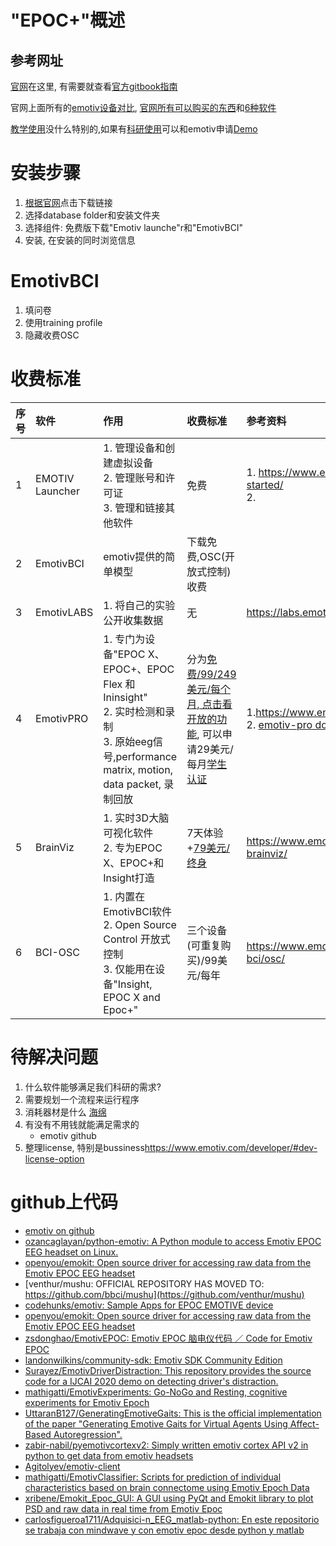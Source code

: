 # "EPOC+"概述

## 参考网址

[官网](https://www.emotiv.com/epoc-x/)在这里, 有需要就查看[官方gitbook指南](https://emotiv.gitbook.io/emotiv-home/)

官网上面所有的[emotiv设备对比](https://www.emotiv.com/comparison/), [官网所有可以购买的东西](https://www.emotiv.com/shop/)和[6种软件](https://www.emotiv.com/neuroscience-research-education-solutions/#:~:text=Brain%C2%A0measurement%20solutions%20for%20research%2C%20education%2C%20and%20personal%20insights)

[教学使用](https://www.emotiv.com/eeg-headsets-for-education/)没什么特别的,如果有[科研使用](https://www.emotiv.com/neuroscience-research-education-solutions/)可以和emotiv申请[Demo](<https://www.emotiv.com/eeg-headsets-for-scientific-research/#:~:text=Complete%20your%20contact%20details%20below%2C%20and%20an%20EMOTIV%20Specialist%20will%20contact%20you.>)

# 安装步骤

1. [根据官网](https://www.emotiv.com/emotiv-launcher/)点击下载链接
2. 选择database folder和安装文件夹
3. 选择组件: 免费版下载"Emotiv launche"r和"EmotivBCI"
4. 安装, 在安装的同时浏览信息

# EmotivBCI

1. 填问卷
2. 使用training profile
3. 隐藏收费OSC

# 收费标准
<!-- 以下是关于软件的整理, 请使用md preview等markdown阅览工具或复制到以下网址进行查看 -->
<!-- https://www.latex-tables.com/-->

| **序号** | **软件** | **作用**                                                                                                         | **收费标准**                                                                                                                                                                                                                                                                                            | 参考资料                                                                                                         |
| :------- | :------------------ | :-------------------------------------------------------------------------------------------------------------------------- | :---------------------------------------------------------------------------------------------------------------------------------------------------------------------------------------------------------------------------------------------------------------------------------------------------- | :----------------------------------------------------------------------------------------------------------- |
| 1        | EMOTIV Launcher     | 1\. 管理设备和创建虚拟设备 <br> 2. 管理账号和许可证 <br> 3. 管理和链接其他软件                                                                          | 免费                                                                                                                                                                                                                                                                                                    | 1\. <https://www.emotiv.com/get-started/> <br> 2.                                                              |
| 2        | EmotivBCI           | emotiv提供的简单模型                                                                                                               | 下载免费,OSC(开放式控制)收费                                                                                                                                                                                                                                                                                     |                                                                                                              |
| 3        | EmotivLABS          | 1\. 将自己的实验公开收集数据                                                                                                            | 无                                                                                                                                                                                                                                                                                                     | <https://labs.emotiv.com/>                                                                                     |
| 4        | EmotivPRO           | 1\. 专门为设备"EPOC X、EPOC+、EPOC Flex 和 Ininsight" <br> 2. 实时检测和录制 <br> 3. 原始eeg信号,performance matrix, motion, data packet, 录制回放 | 分为[免费/99/249美元/每个月, 点击看开放的功能](https://www.emotiv.com/emotivpro/\#:~:text=Whatever%20your%20budget%20and%20data%20collection%20needs%20are%2C%20we%E2%80%99ve%20got%20you%20covered.%20Find%20the%20right%20EmotivPRO%20plan%20for%20you.), 可以申请29美元/每月[学生认证](https://www.emotiv.com/confirm-student/) | 1\.<https://www.emotiv.com/emotivpro/> <br> 2. [emotiv-pro documents](https://emotiv.gitbook.io/emotivpro-v3/) |
|  5       | BrainViz            | 1\. 实时3D大脑可视化软件 <br> 2. 专为EPOC X、EPOC+和Insight打造                                                                            | 7天体验+[79美元/终身](https://www.emotiv.com/product/brainviz/)                                                                                                                                                                                                                                              | <https://www.emotiv.com/emotiv-brainviz/>                                                                      |
| 6        | BCI-OSC             | 1\. 内置在EmotivBCI软件 <br> 2. Open Source Control 开放式控制 <br> 3. 仅能用在设备"Insight, EPOC X and Epoc+"                              | 三个设备(可重复购买)/99美元/每年                                                                                                                                                                                                                                                                                   | <https://www.emotiv.com/emotiv-bci/osc/>                                                                       |

<!-- 以上是关于软件的整理, 请使用md preview等markdown阅览工具或复制到以下网址进行查看和编辑 -->
<!-- https://www.latex-tables.com/-->

# 待解决问题

1. 什么软件能够满足我们科研的需求?
2. 需要规划一个流程来运行程序
3. 消耗器材是什么 [海绵](https://www.emotiv.com/product/epoc-felt-sensors/)
4. 有没有不用钱就能满足需求的
    - emotiv github
5. 整理license, 特别是bussiness<https://www.emotiv.com/developer/#dev-license-option>

# github上代码

- [emotiv on github](https://github.com/Emotiv)
- [ozancaglayan/python-emotiv: A Python module to access Emotiv EPOC EEG headset on Linux.](https://github.com/ozancaglayan/python-emotiv)
- [openyou/emokit: Open source driver for accessing raw data from the Emotiv EPOC EEG headset](https://github.com/openyou/emokit)
- [venthur/mushu: OFFICIAL REPOSITORY HAS MOVED TO: https://github.com/bbci/mushu](https://github.com/venthur/mushu)
- [codehunks/emotiv: Sample Apps for EPOC EMOTIVE device](https://github.com/codehunks/emotiv)
- [openyou/emokit: Open source driver for accessing raw data from the Emotiv EPOC EEG headset](https://github.com/openyou/emokit)
- [zsdonghao/EmotivEPOC: Emotiv EPOC 脑电仪代码 ／ Code for Emotiv EPOC](https://github.com/zsdonghao/EmotivEPOC)
- [landonwilkins/community-sdk: Emotiv SDK Community Edition](https://github.com/landonwilkins/community-sdk)
- [Surayez/EmotivDriverDistraction: This repository provides the source code for a IJCAI 2020 demo on detecting driver's distraction.](https://github.com/Surayez/EmotivDriverDistraction)
- [mathigatti/EmotivExperiments: Go-NoGo and Resting, cognitive experiments for Emotiv Epoch](https://github.com/mathigatti/EmotivExperiments)
- [UttaranB127/GeneratingEmotiveGaits: This is the official implementation of the paper "Generating Emotive Gaits for Virtual Agents Using Affect-Based Autoregression".](https://github.com/UttaranB127/GeneratingEmotiveGaits)
- [zabir-nabil/pyemotivcortexv2: Simply written emotiv cortex API v2 in python to get data from emotiv headsets](https://github.com/zabir-nabil/pyemotivcortexv2)
- [Agitolyev/emotiv-client](https://github.com/Agitolyev/emotiv-client)
- [mathigatti/EmotivClassifier: Scripts for prediction of individual characteristics based on brain connectome using Emotiv Epoch Data](https://github.com/mathigatti/EmotivClassifier)
- [xribene/Emokit_Epoc_GUI: A GUI using PyQt and Emokit library to plot PSD and raw data in real time from Emotiv Epoc](https://github.com/xribene/Emokit_Epoc_GUI)
- [carlosfigueroa1711/Adquisici-n_EEG_matlab-python: En este repositorio se trabaja con mindwave y con emotiv epoc desde python y matlab](https://github.com/carlosfigueroa1711/Adquisici-n_EEG_matlab-python)
